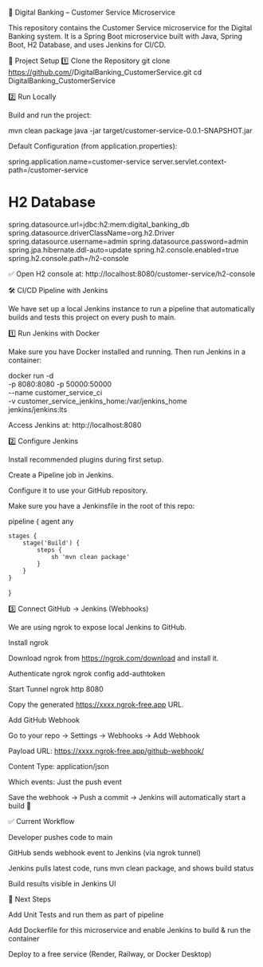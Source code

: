 🚀 Digital Banking – Customer Service Microservice

This repository contains the Customer Service microservice for the Digital Banking system.
It is a Spring Boot microservice built with Java, Spring Boot, H2 Database, and uses Jenkins for CI/CD.

📌 Project Setup
1️⃣ Clone the Repository
git clone https://github.com/<your-username>/DigitalBanking_CustomerService.git
cd DigitalBanking_CustomerService

2️⃣ Run Locally

Build and run the project:

mvn clean package
java -jar target/customer-service-0.0.1-SNAPSHOT.jar


Default Configuration (from application.properties):

spring.application.name=customer-service
server.servlet.context-path=/customer-service

# H2 Database
spring.datasource.url=jdbc:h2:mem:digital_banking_db
spring.datasource.driverClassName=org.h2.Driver
spring.datasource.username=admin
spring.datasource.password=admin
spring.jpa.hibernate.ddl-auto=update
spring.h2.console.enabled=true
spring.h2.console.path=/h2-console


✅ Open H2 console at: http://localhost:8080/customer-service/h2-console

🛠 CI/CD Pipeline with Jenkins

We have set up a local Jenkins instance to run a pipeline that automatically builds and tests this project on every push to main.

1️⃣ Run Jenkins with Docker

Make sure you have Docker
installed and running.
Then run Jenkins in a container:

docker run -d \
-p 8080:8080 -p 50000:50000 \
--name customer_service_ci \
-v customer_service_jenkins_home:/var/jenkins_home \
jenkins/jenkins:lts


Access Jenkins at: http://localhost:8080

2️⃣ Configure Jenkins

Install recommended plugins during first setup.

Create a Pipeline job in Jenkins.

Configure it to use your GitHub repository.

Make sure you have a Jenkinsfile in the root of this repo:

pipeline {
agent any

    stages {
        stage('Build') {
            steps {
                sh 'mvn clean package'
            }
        }
    }
}

3️⃣ Connect GitHub → Jenkins (Webhooks)

We are using ngrok to expose local Jenkins to GitHub.

Install ngrok

Download ngrok from https://ngrok.com/download
and install it.

Authenticate ngrok
ngrok config add-authtoken <your-ngrok-token>

Start Tunnel
ngrok http 8080


Copy the generated https://xxxx.ngrok-free.app URL.

Add GitHub Webhook

Go to your repo → Settings → Webhooks → Add Webhook

Payload URL: https://xxxx.ngrok-free.app/github-webhook/

Content Type: application/json

Which events: Just the push event

Save the webhook → Push a commit → Jenkins will automatically start a build 🎉

✅ Current Workflow

Developer pushes code to main

GitHub sends webhook event to Jenkins (via ngrok tunnel)

Jenkins pulls latest code, runs mvn clean package, and shows build status

Build results visible in Jenkins UI

📌 Next Steps

Add Unit Tests and run them as part of pipeline

Add Dockerfile for this microservice and enable Jenkins to build & run the container

Deploy to a free service (Render, Railway, or Docker Desktop)
